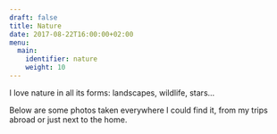```yaml
---
draft: false
title: Nature
date: 2017-08-22T16:00:00+02:00
menu:
  main:
    identifier: nature
    weight: 10
---
```


I love nature in all its forms: landscapes, wildlife, stars...

Below are some photos taken everywhere I could find it, from my trips abroad or just next to the home.
